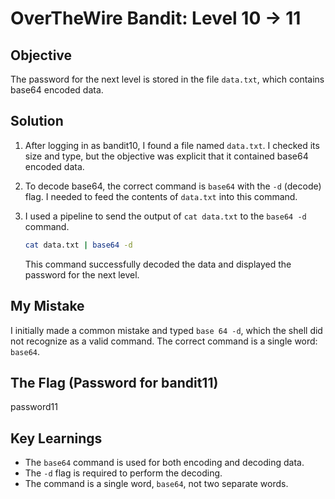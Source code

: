  # OverTheWire Bandit: Level 10 -> 11

## Objective
The password for the next level is stored in the file `data.txt`, which contains base64 encoded data.

## Solution
1.  After logging in as bandit10, I found a file named `data.txt`. I checked its size and type, but the objective was explicit that it contained base64 encoded data.

2.  To decode base64, the correct command is `base64` with the `-d` (decode) flag. I needed to feed the contents of `data.txt` into this command.

3.  I used a pipeline to send the output of `cat data.txt` to the `base64 -d` command.
    
    ```bash
    cat data.txt | base64 -d
    ```

    This command successfully decoded the data and displayed the password for the next level.

## My Mistake
I initially made a common mistake and typed `base 64 -d`, which the shell did not recognize as a valid command. The correct command is a single word: `base64`.

## The Flag (Password for bandit11)
password11

## Key Learnings
-   The `base64` command is used for both encoding and decoding data.
-   The `-d` flag is required to perform the decoding.
-   The command is a single word, `base64`, not two separate words.
